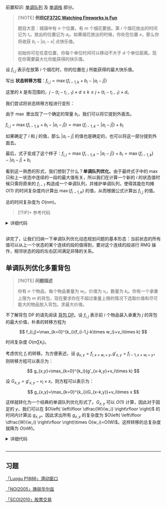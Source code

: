 前置知识: [单调队列](ds/monotonous-queue.md) 及 [单调栈](ds/monotonous-stack.md) 部分。

> [!NOTE] **例题[CF372C Watching Fireworks is Fun](http://codeforces.com/problemset/problem/372/C)**
> 
> 题目大意：城镇中有 $n$ 个位置，有 $m$ 个烟花要放。第 $i$ 个烟花放出的时间记为 $t_i$，放出的位置记为 $a_i$。如果烟花放出的时候，你处在位置 $x$，那么你将收获 $b_i-|a_i-x|$ 点快乐值。
> 
> 初始你可在任意位置，你每个单位时间可以移动不大于 $d$ 个单位距离。现在你需要最大化你能获得的快乐值。

设 $f_{i,j}$ 表示在放第 $i$ 个烟花时，你的位置在 $j$ 所能获得的最大快乐值。

写出 **状态转移方程**：$f_{i,j}=\max\{f_{i-1,k}+b_i-|a_i-j|\}$

这里的 $k$ 是有范围的，$j-(t_{i}-t_{i-1})\times d\le k\le j+(t_{i}-t_{i-1})\times d$。

我们尝试将状态转移方程进行变形：

由于 $\max$ 里出现了一个确定的常量 $b_i$，我们可以将它提到外面去。

$f_{i,j}=\max\{f_{i-1,k}+b_i-|a_i-j|\}=\max\{f_{i-1,k}-|a_i-j|\}+b_i$

如果确定了 $i$ 和 $j$ 的值，那么 $|a_i-j|$ 的值也是确定的，也可以将这一部分提到外面去。

最后，式子变成了这个样子：$f_{i,j}=\max\{f_{i-1,k}-|a_i-j|\}+b_i=\max\{f_{i-1,k}\}-|a_i-j|+b_i$

看到这一熟悉的形式，我们想到了什么？**单调队列优化**。由于最终式子中的 $\max$ 只和上一状态中连续的一段的最大值有关，所以我们在计算一个新的 $i$ 的状态值时候只需将原来的 $f_{i-1}$ 构造成一个单调队列，并维护单调队列，使得其能在均摊 $O(1)$ 的时间复杂度内计算出 $\max\{f_{i-1,k}\}$ 的值，从而根据公式计算出 $f_{i,j}$ 的值。

总的时间复杂度为 $O(nm)$。

> [!TIP]+ 参考代码

<details>
<summary>详细代码</summary>
<!-- tabs:start -->

##### **C++**

```cpp
```

##### **Python**

```python
```

<!-- tabs:end -->
</details>

<br>

讲完了，让我们归纳一下单调队列优化动态规划问题的基本形态：当前状态的所有值可以从上一个状态的某个连续的段的值得到，要对这个连续的段进行 RMQ 操作，相邻状态的段的左右区间满足非降的关系。

## 单调队列优化多重背包

> [!NOTE] **问题描述**
> 
> 你有 $n$ 个物品，每个物品重量为 $w_i$，价值为 $v_i$，数量为 $k_i$。你有一个承重上限为 $m$ 的背包，现在要求你在不超过重量上限的情况下选取价值和尽可能大的物品放入背包。求最大价值。

不了解背包 DP 的请先阅读 [背包 DP](knapsack.md)。设 $f_{i,j}$ 表示前 $i$ 个物品装入承重为 $j$ 的背包的最大价值，朴素的转移方程为

$$
f_{i,j}=\max_{k=0}^{k_i}(f_{i-1,j-k\times w_i}+v_i\times k)
$$

时间复杂度 $O(m\sum k_i)$。

考虑优化 $f_i$ 的转移。为方便表述，设 $g_{x,y}=f_{i,x\times w_i+y},g'_{x,y}=f_{i-1,x\times w_i+y}$，则转移方程可以表示为：

$$
g_{x,y}=\max_{k=0}^{k_i}(g'_{x-k,y}+v_i\times k)
$$

设 $G_{x,y}=g'_{x,y}-v_i\times x$。则方程可以表示为：

$$
g_{x,y}=\max_{k=0}^{k_i}(G_{x-k,y})+v_i\times x
$$

这样就转化为一个经典的单调队列优化形式了。$G_{x,y}$ 可以 $O(1)$ 计算，因此对于固定的 $y$，我们可以在 $O\left( \left\lfloor \dfrac{W}{w_i} \right\rfloor \right)$ 的时间内计算出 $g_{x,y}$。因此求出所有 $g_{x,y}$ 的复杂度为 $O\left( \left\lfloor \dfrac{W}{w_i} \right\rfloor \right)\times O(w_i)=O(W)$。这样转移的总复杂度就降为 $O(nW)$。


<details>
<summary>详细代码</summary>
<!-- tabs:start -->

##### **C++**

```cpp
// AcWing 6. 多重背包问题 III
#include <cstring>
#include <iostream>
#include <algorithm>

using namespace std;

const int N = 20010;

int n, m;
int f[N], g[N], q[N];

int main() {
    cin >> n >> m;
    for (int i = 0; i < n; i ++ ) {
        int v, w, s;
        cin >> v >> w >> s;
        // 实际上并不需要二维的dp数组
        // 可以重复利用dp数组来保存上一轮的信息
        memcpy(g, f, sizeof f);
        // 取模范围 0~v 【共 v 个单调队列，每个队列队首维护取模为 j 的最大值下标（递减队列）】
        for (int j = 0; j < v; j ++ ) {
            int hh = 0, tt = -1;
            // 下面for循环 单调队列 本质求最大
            for (int k = j; k <= m; k += v) {
                // 维护队列元素个数 不能继续入队 弹出队头
                // （去除当前 k 下的不合法最值）
                // 本题 队列元素个数为 s+1, 0~s 个物品
                if (hh <= tt && q[hh] < k - s * v) hh ++ ;
                // 维护单调性，尾值 <= 当前元素
                while (hh <= tt && g[q[tt]] - (q[tt] - j) / v * w <= g[k] - (k - j) / v * w) tt -- ;
                // 【每次入队元素对应的值是 f[i-1][j+kv]-kw，这里公式的 k 对应代码中的 (x-j)/v】
                // 1.
                q[ ++ tt] = k;
                f[k] = g[q[hh]] + (k - q[hh]) / v * w;
                // 2. 如果入队写最后需要取max
                // if(head <= tail) f[k] = max(f[k], pre[q[head]] + (k-q[head])/v*w);
                // q[++tail] = k;
            }
        }
    }

    cout << f[m] << endl;

    return 0;
}
```

##### **Python**

```python
```

<!-- tabs:end -->
</details>

<br>

* * *


## 习题

[「Luogu P1886」滑动窗口](https://loj.ac/problem/10175)

[「NOI2005」瑰丽华尔兹](https://www.luogu.com.cn/problem/P2254)

[「SCOI2010」股票交易](https://loj.ac/problem/10183)
